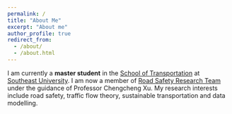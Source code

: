 ```yaml
---
permalink: /
title: "About Me"
excerpt: "About me"
author_profile: true
redirect_from: 
  - /about/
  - /about.html
---
```


I am currently a **master student** in the [School of Transportation](https://tc.seu.edu.cn/jt_en/) at [Southeast University](https://www.seu.edu.cn/english/main.htm). I am now a member of [Road Safety Research Team](https://tc.seu.edu.cn/2019/0929/c25692a289881/page.htm) under the guidance of Professor Chengcheng Xu. My research interests include road safety, traffic flow theory, sustainable transportation and data modelling.
